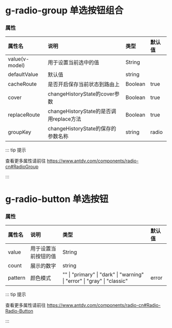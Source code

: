 # g-radio-group 单选按钮组合

### 属性

| 属性名          | 说明                 | 类型                 | 默认值                 |
| :-------------- | :------------------- | :------------------- | :------------------- |
| value(v-model)    | 用于设置当前选中的值  | String    |        |
| defaultValue      | 默认值               | string      |         |
| cacheRoute      | 是否开启保存当前状态到路由上  | Boolean     | true    |
| cover           | changeHistoryState的cover参数        | Boolean     | true    |
| replaceRoute     | changeHistoryState的是否调用replace方法 | Boolean     | true    |
| groupKey         | changeHistoryState的保存的参数名称   | string      |  radio     |

::: tip 提示

查看更多属性请前往 https://www.antdv.com/components/radio-cn#RadioGroup

:::

# g-radio-button 单选按钮

### 属性

| 属性名          | 说明                 | 类型                 | 默认值                 |
| :-------------- | :------------------- | :------------------- | :------------------- |
| value            | 用于设置当前按钮的值  | String    |        |
| count             | 展示的数字           | string       |         |
| pattern         | 颜色模式           | "" \| "primary" \| "dark" \| "warning" \| "error" \| "gray" \| "classic"           | error         |

::: tip 提示

查看更多属性请前往 https://www.antdv.com/components/radio-cn#Radio-Radio-Button

:::

